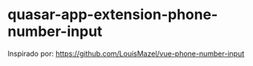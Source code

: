 # quasar-app-extension-phone-number-input
Inspirado por: https://github.com/LouisMazel/vue-phone-number-input
